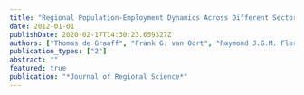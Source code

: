 ```yaml
---
title: "Regional Population-Employment Dynamics Across Different Sectors of the Economy"
date: 2012-01-01
publishDate: 2020-02-17T14:30:23.659327Z
authors: ["Thomas de Graaff", "Frank G. van Oort", "Raymond J.G.M. Florax"]
publication_types: ["2"]
abstract: ""
featured: true
publication: "*Journal of Regional Science*"
---
```



